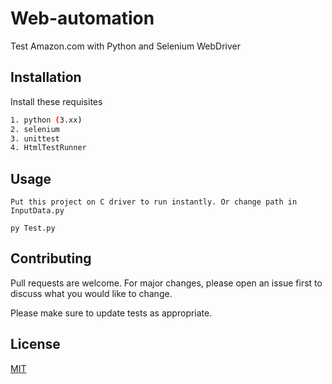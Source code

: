 # Web-automation

Test Amazon.com with Python and Selenium WebDriver

## Installation

Install these requisites

```bash
1. python (3.xx)
2. selenium
3. unittest
4. HtmlTestRunner
```

## Usage

```
Put this project on C driver to run instantly. Or change path in InputData.py

py Test.py
```

## Contributing
Pull requests are welcome. For major changes, please open an issue first to discuss what you would like to change.

Please make sure to update tests as appropriate.

## License
[MIT](https://choosealicense.com/licenses/mit/)
